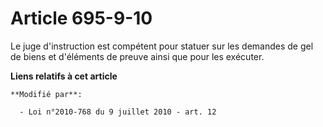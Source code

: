 # Article 695-9-10

Le juge d'instruction est compétent pour statuer sur les demandes de gel de biens et d'éléments de preuve ainsi que pour les
exécuter.

**Liens relatifs à cet article**

	**Modifié par**:

	  - Loi n°2010-768 du 9 juillet 2010 - art. 12
